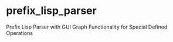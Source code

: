# prefix_lisp_parser
Prefix Lisp Parser with GUI Graph Functionality for Special Defined Operations
